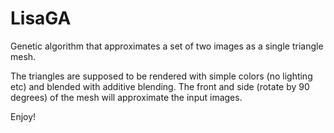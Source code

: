 # LisaGA
Genetic algorithm that approximates a set of two images as a single triangle mesh.

The triangles are supposed to be rendered with simple colors (no lighting etc) and blended with additive blending. The front and side (rotate by 90 degrees) of the mesh will approximate the input images.

Enjoy!
